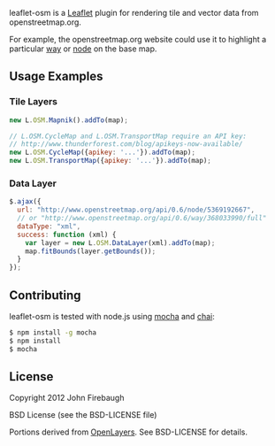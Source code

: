 leaflet-osm is a [Leaflet](http://leaflet.cloudmade.com/) plugin for rendering
tile and vector data from openstreetmap.org.

For example, the openstreetmap.org website could use it to highlight a particular
[way](http://www.openstreetmap.org/way/368033990) or [node](http://www.openstreetmap.org/node/5369192667)
on the base map.

## Usage Examples

### Tile Layers

```js
new L.OSM.Mapnik().addTo(map);

// L.OSM.CycleMap and L.OSM.TransportMap require an API key:
// http://www.thunderforest.com/blog/apikeys-now-available/
new L.OSM.CycleMap({apikey: '...'}).addTo(map);
new L.OSM.TransportMap({apikey: '...'}).addTo(map);
```

### Data Layer

```js
$.ajax({
  url: "http://www.openstreetmap.org/api/0.6/node/5369192667",
  // or "http://www.openstreetmap.org/api/0.6/way/368033990/full"
  dataType: "xml",
  success: function (xml) {
    var layer = new L.OSM.DataLayer(xml).addTo(map);
    map.fitBounds(layer.getBounds());
  }
});
```

## Contributing

leaflet-osm is tested with node.js using [mocha](http://mochajs.org/) and [chai](http://chaijs.com/):

```bash
$ npm install -g mocha
$ npm install
$ mocha
```

## License

Copyright 2012 John Firebaugh

BSD License (see the BSD-LICENSE file)

Portions derived from [OpenLayers](https://github.com/openlayers/openlayers/blob/master/lib/OpenLayers/Format/OSM.js).
See BSD-LICENSE for details.
